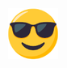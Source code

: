 <!--
**yannickperrenet/yannickperrenet** is a ✨ _special_ ✨ repository because its `README.md` (this file) appears on your GitHub profile.

Here are some ideas to get you started:

- 🔭 I’m currently working on ...
- 🌱 I’m currently learning ...
- ⚡ Fun fact: ...

![Top Langs](https://github-readme-stats.vercel.app/api/top-langs/?username=yannickperrenet&layout=compact)
<img src="https://raw.githubusercontent.com/yannickperrenet/yannickperrenet/master/jerry-chilling.gif" />
-->

<p align="center">
  <img src="https://raw.githubusercontent.com/yannickperrenet/yannickperrenet/master/emoji.png" width="20%">
</p>
